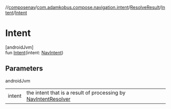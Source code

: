 //[composenav](../../../../index.md)/[com.adamkobus.compose.navigation.intent](../../index.md)/[ResolveResult](../index.md)/[Intent](index.md)/[Intent](-intent.md)

# Intent

[androidJvm]\
fun [Intent](-intent.md)(intent: [NavIntent](../../-nav-intent/index.md))

## Parameters

androidJvm

| | |
|---|---|
| intent | the intent that is a result of processing by [NavIntentResolver](../../../com.adamkobus.compose.navigation/-nav-intent-resolver/index.md) |
